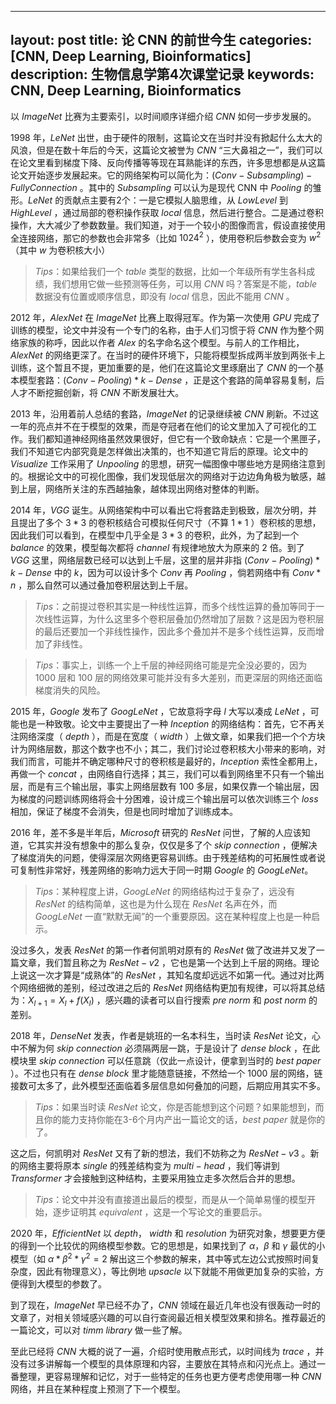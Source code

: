 <head>
    <script src="https://cdn.mathjax.org/mathjax/latest/MathJax.js?config=TeX-AMS-MML_HTMLorMML" type="text/javascript"></script>
    <script type="text/x-mathjax-config">
        MathJax.Hub.Config({
            tex2jax: {
            skipTags: ['script', 'noscript', 'style', 'textarea', 'pre'],
            inlineMath: [['$','$']]
            }
        });
    </script>
</head>

---
layout: post
title: 论 CNN 的前世今生
categories: [CNN, Deep Learning, Bioinformatics]
description: 生物信息学第4次课堂记录
keywords: CNN, Deep Learning, Bioinformatics
---

以 $ImageNet$ 比赛为主要索引，以时间顺序详细介绍 $CNN$ 如何一步步发展的。
<!-- ======= -->

$1998$ 年，$LeNet$ 出世，由于硬件的限制，这篇论文在当时并没有掀起什么太大的风浪，但是在数十年后的今天，这篇论文被誉为 $CNN$ “三大鼻祖之一”，我们可以在论文里看到梯度下降、反向传播等等现在耳熟能详的东西，许多思想都是从这篇论文开始逐步发展起来。它的网络架构可以简化为：$(Conv - Subsampling) - Fully Connection$ 。其中的 $Subsampling$ 可以认为是现代 CNN 中 $Pooling$ 的雏形。$LeNet$ 的贡献点主要有2个：一是它模拟人脑思维，从 $Low Level$ 到 $High Level$ ，通过局部的卷积操作获取 $local$ 信息，然后进行整合。二是通过卷积操作，大大减少了参数数量。我们知道，对于一个较小的图像而言，假设直接使用全连接网络，那它的参数也会非常多（比如 $1024^2$ ），使用卷积后参数会变为 $w^2$ （其中 $w$ 为卷积核大小）

> $Tips$：如果给我们一个 $table$ 类型的数据，比如一个年级所有学生各科成绩，我们想用它做一些预测等任务，可以用 $CNN$ 吗？答案是不能，$table$ 数据没有位置或顺序信息，即没有 $local$ 信息，因此不能用 $CNN$ 。

$2012$ 年，$AlexNet$ 在 $ImageNet$ 比赛上取得冠军。作为第一次使用 $GPU$ 完成了训练的模型，论文中并没有一个专门的名称，由于人们习惯于将 $CNN$ 作为整个网络家族的称呼，因此以作者 $Alex$ 的名字命名这个模型。与前人的工作相比，$AlexNet$ 的网络更深了。在当时的硬件环境下，只能将模型拆成两半放到两张卡上训练，这个暂且不提，更加重要的是，他们在这篇论文里琢磨出了 $CNN$ 的一个基本模型套路：$(Conv - Pooling) * k - Dense$ ，正是这个套路的简单容易复制，后人才不断挖掘创新，将 $CNN$ 不断发展壮大。

$2013$ 年，沿用着前人总结的套路，$ImageNet$ 的记录继续被 $CNN$ 刷新。不过这一年的亮点并不在于模型的效果，而是夺冠者在他们的论文里加入了可视化的工作。我们都知道神经网络虽然效果很好，但它有一个致命缺点：它是一个黑匣子，我们不知道它内部究竟是怎样做出决策的，也不知道它背后的原理。论文中的 $Visualize$ 工作采用了 $Unpooling$ 的思想，研究一幅图像中哪些地方是网络注意到的。根据论文中的可视化图像，我们发现低层次的网络对于边边角角极为敏感，越到上层，网络所关注的东西越抽象，越体现出网络对整体的判断。

$2014$ 年，$VGG$ 诞生。从网络架构中可以看出它将套路走到极致，层次分明，并且提出了多个 $3*3$ 的卷积核结合可模拟任何尺寸（不算 $1*1$ ）卷积核的思想，因此我们可以看到，在模型中几乎全是 $3*3$ 的卷积，此外，为了起到一个 $balance$ 的效果，模型每次都将 $channel$ 有规律地放大为原来的 $2$ 倍。到了 $VGG$ 这里，网络层数已经可以达到上千层，这里的层并非指 $(Conv - Pooling) * k - Dense$ 中的 $k$，因为可以设计多个 $Conv$ 再 $Pooling$ ，倘若网络中有 $Conv * n$ ，那么自然可以通过叠加卷积层达到上千层。

> $Tips$：之前提过卷积其实是一种线性运算，而多个线性运算的叠加等同于一次线性运算，为什么这里多个卷积层叠加仍然增加了层数？这是因为卷积层的最后还要加一个非线性操作，因此多个叠加并不是多个线性运算，反而增加了非线性。

> $Tips$：事实上，训练一个上千层的神经网络可能是完全没必要的，因为 $1000$ 层和 $100$ 层的网络效果可能并没有多大差别，而更深层的网络还面临梯度消失的风险。

$2015$ 年，$Google$ 发布了 $GoogLeNet$ ，它故意将字母 $l$ 大写以凑成 $LeNet$ ，可能也是一种致敬。论文中主要提出了一种 $Inception$ 的网络结构：首先，它不再关注网络深度（ $depth$ ），而是在宽度（ $width$ ）上做文章，如果我们把一个个方块计为网络层数，那这个数字也不小；其二，我们讨论过卷积核大小带来的影响，对我们而言，可能并不确定哪种尺寸的卷积核是最好的，$Inception$ 索性全都用上，再做一个 $concat$ ，由网络自行选择；其三，我们可以看到网络里不只有一个输出层，而是有三个输出层，事实上网络层数有 $100$ 多层，如果仅靠一个输出层，因为梯度的问题训练网络将会十分困难，设计成三个输出层可以依次训练三个 $loss$ 相加，保证了梯度不会消失，但是也同时增加了训练成本。

$2016$ 年，差不多是半年后，$Microsoft$ 研究的 $ResNet$ 问世，了解的人应该知道，它其实并没有想象中的那么复杂，仅仅是多了个 $skip$ $connection$ ，便解决了梯度消失的问题，使得深层次网络更容易训练。由于残差结构的可拓展性或者说可复制性非常好，残差网络的影响力远大于同一时期 $Google$ 的 $GoogLeNet$。

> $Tips$：某种程度上讲，$GoogLeNet$ 的网络结构过于复杂了，远没有 $ResNet$ 的结构简单，这也是为什么现在 $ResNet$ 名声在外，而 $GoogLeNet$ 一直“默默无闻”的一个重要原因。这在某种程度上也是一种启示。

没过多久，发表 $ResNet$ 的第一作者何凯明对原有的 $ResNet$ 做了改进并又发了一篇文章，我们暂且称之为 $ResNet-v2$ ，它也是第一个达到上千层的网络。理论上说这一次才算是“成熟体”的 $ResNet$ ，其知名度却远远不如第一代。通过对比两个网络细微的差别，经过改进之后的 $ResNet$ 网络结构更加有规律，可以将其总结为：$X_{l+1}=X_l+f(X_l)$ ，感兴趣的读者可以自行搜索 $pre$ $norm$ 和 $post$ $norm$ 的差别。

$2018$ 年，$DenseNet$ 发表，作者是姚班的一名本科生，当时读 $ResNet$ 论文，心中不解为何 $skip$ $connection$ 必须隔两层一跳，于是设计了 $dense$ $block$ ，在此模块里 $skip$ $connection$ 可以任意跳（仅此一点设计，便拿到当时的 $best$ $paper$ ）。不过也只有在 $dense$ $block$ 里才能随意链接，不然给一个 $1000$ 层的网络，链接数可太多了，此外模型还面临着多层信息如何叠加的问题，后期应用其实不多。

> $Tips$：如果当时读 $ResNet$ 论文，你是否能想到这个问题？如果能想到，而且你的能力支持你能在3-6个月内产出一篇论文的话，$best$ $paper$ 就是你的了。

这之后，何凯明对 $ResNet$ 又有了新的想法，我们不妨称之为 $ResNet-v3$ 。新的网络主要将原本 $single$ 的残差结构变为 $multi-head$ ，我们等讲到 $Transformer$ 才会接触到这种结构，主要采用独立走多次然后合并的思想。

> $Tips$：论文中并没有直接道出最后的模型，而是从一个简单易懂的模型开始，逐步证明其 $equivalent$ ，这是一个写论文的重要启示。

$2020$ 年，$EfficientNet$ 以 $depth$， $width$ 和 $resolution$ 为研究对象，想要更方便的得到一个比较优的网络模型参数。它的思想是，如果找到了 $\alpha$，$\beta$ 和 $\gamma$ 最优的小模型（如 $\alpha*\beta^2*\gamma^2=2$ 解出这三个参数的解来，其中等式左边公式按照时间复杂度，因此有物理意义），等比例地 $upsacle$ 以下就能不用做更加复杂的实验，方便得到大模型的参数了。

到了现在，$ImageNet$ 早已经不办了，$CNN$ 领域在最近几年也没有很轰动一时的文章了，对相关领域感兴趣的可以自行查阅最近相关模型效果和排名。推荐最近的一篇论文，可以对 $timm$ $library$ 做一些了解。

至此已经将 $CNN$ 大概的说了一遍，介绍时使用散点形式，以时间线为 $trace$ ，并没有过多讲解每一个模型的具体原理和内容，主要放在其特点和闪光点上。通过一番整理，更容易理解和记忆，对于一些特定的任务也更方便考虑使用哪一种 $CNN$ 网络，并且在某种程度上预测了下一个模型。

